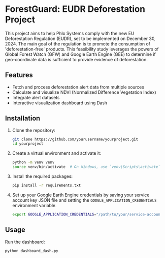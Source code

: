 # ForestGuard: EUDR Deforestation Project

This project aims to help Phlo Systems comply with the new EU Deforestation Regulation (EUDR), set to be implemented on December 30, 2024. The main goal of the regulation is to promote the consumption of 'deforestation-free' products. This feasibility study leverages the powers of Global Forest Watch (GFW) and Google Earth Engine (GEE) to determine if geo-coordinate data is sufficient to provide evidence of deforestation.

## Features

- Fetch and process deforestation alert data from multiple sources
- Calculate and visualize NDVI (Normalized Difference Vegetation Index)
- Integrate alert datasets
- Interactive visualization dashboard using Dash

## Installation

1. Clone the repository:
    ```bash
    git clone https://github.com/yourusername/yourproject.git
    cd yourproject
    ```

2. Create a virtual environment and activate it:
    ```bash
    python -m venv venv
    source venv/bin/activate  # On Windows, use `venv\Scripts\activate`
    ```

3. Install the required packages:
    ```bash
    pip install -r requirements.txt
    ```

4. Set up your Google Earth Engine credentials by saving your service account key JSON file and setting the `GOOGLE_APPLICATION_CREDENTIALS` environment variable:
    ```bash
    export GOOGLE_APPLICATION_CREDENTIALS="/path/to/your/service-account-file.json"
    ```

## Usage

Run the dashboard:
```bash
python dashboard_dash.py

